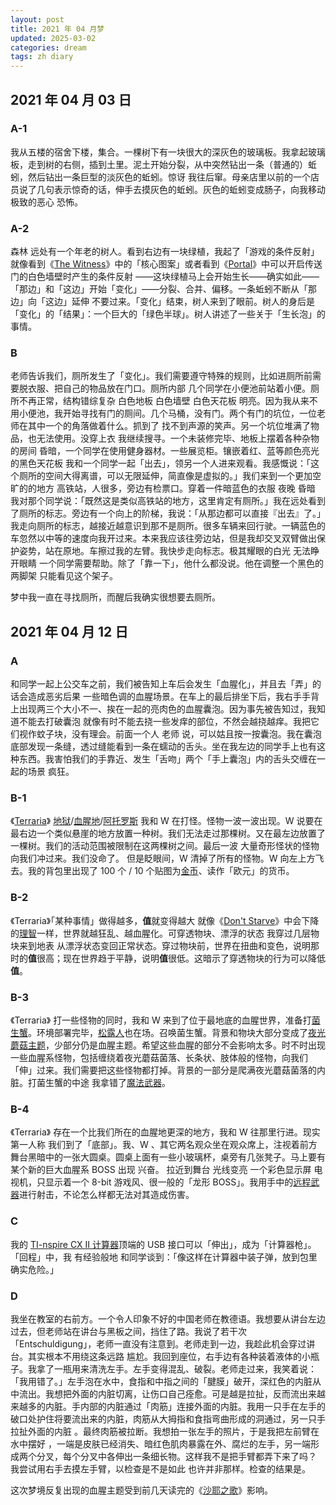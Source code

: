```yaml
---
layout: post
title: 2021 年 04 月梦
updated: 2025-03-02
categories: dream
tags: zh diary
---
```

## 2021 年 04 月 03 日

### A-1

我从五楼的宿舍下楼，集合。一棵树下有一块很大的深灰色的玻璃板。我拿起玻璃板，走到树的右侧，插到土里。泥土开始分裂，从中<dr-inner>突然</dr-inner>钻出一条（普通的）蚯蚓，然后钻出一条巨型的淡灰色的蚯蚓。<dr-t>惊讶</dr-t> 我往后窜。母亲店里以前的一个店员说了几句表示惊奇的话，伸手去摸灰色的蚯蚓。灰色的蚯蚓变成肠子，向我移动 <dr-t>极致的恶心</dr-t> <dr-tt>恐怖</dr-tt>。

### A-2

&#8203;<dr-t><dr-recog>森林</dr-recog></dr-t> 远处有一个年老的<dr-recog>树人</dr-recog>。看到右边有一块<dr-recog>绿植</dr-recog>，我起了「游戏的条件反射」<dr-t><dr-comm>就像看到《<a href="https://zh.wikipedia.org/wiki/%E8%A7%81%E8%AF%81%E8%80%85">The Witness</a>》中的「核心图案」或者看到《<a href="https://en.wikipedia.org/wiki/Portal_(video_game)">Portal</a>》中可以开启传送门的白色墙壁时产生的条件反射</dr-comm></dr-t> ——<dr-inner>这块绿植马上会开始生长</dr-inner>——<dr-inner>确实</dr-inner>如此——「那边」和「这边」开始「变化」——分裂、合并、偏移。一条蚯蚓不断从「那边」向「这边」延伸 <dr-t><dr-inner>不要过来</dr-inner></dr-t>。「变化」结束，树人来到了眼前。树人的身后是「变化」的「结果」：一个巨大的「绿色半球」。树人讲述了一些关于「生长泡」的事情。

### B

老师告诉我们，厕所发生了「变化」。我们需要遵守特殊的规则，比如进厕所前需要脱衣服、把自己的物品放在门口。<dr-t>厕所内部</dr-t> 几个同学在小便池前站着小便。厕所不再正常，结构错综复杂 <dr-t>白色地板</dr-t> <dr-tt>白色墙壁</dr-tt> <dr-t>白色天花板</dr-t> <dr-tt>明亮</dr-tt>。因为我从来不用小便池，我开始寻找有门的厕间。几个马桶，没有门。两个有门的坑位，一位老师在其中一个的角落做着什么。<dr-inner>抓到了 <dr-t>找不到声源的笑声</dr-t>。</dr-inner>另一个坑位堆满了物品，<dr-inner>也</dr-inner>无法使用。<dr-t>没穿上衣</dr-t> 我继续搜寻。一个未装修完毕、地板上摆着各种杂物的房间 <dr-t>昏暗</dr-t>，一个同学在使用健身器材。一些展览柜。<dr-t>镶嵌着红、蓝等颜色亮光的黑色天花板</dr-t> 我和一个同学一起「出去」，领另一个人进来观看。我感慨说：「这个厕所的空间大得离谱，可以无限延伸，简直像是虚拟的。」我们来到一个更加空旷的的地方 <dr-t><dr-recog>高铁站</dr-recog></dr-t>，人很多，旁边有<dr-recog>检票口</dr-recog>。<dr-t>穿着一件暗蓝色的衣服</dr-t> <dr-tt>夜晚</dr-tt> <dr-t>昏暗</dr-t> 我对那个同学说：「既然这是类似高铁站的地方，这里肯定有厕所。」我在远处看到了厕所的标志。旁边有一个向上的阶梯，我说：「从那边都可以直接『出去』了。」我走向厕所的标志，越接近越意识到<dr-inner>那不是厕所</dr-inner>。很多车辆来回行驶。一辆蓝色的车<dr-inner>忽然</dr-inner>以中等的速度向我开过来。<dr-inner>本来</dr-inner>我应该往旁边站，<dr-inner>但是</dr-inner>我<dr-inner>却</dr-inner>交叉双臂做出保护姿势，站在原地。车擦过我的左臂。我快步走向标志。<dr-t>极其耀眼的白光</dr-t> <dr-tt>无法睁开眼睛</dr-tt> 一个同学需要帮助。除了「靠一下」，他什么都没说。他在调整一个黑色的两脚架 <dr-t>只能看见这个架子</dr-t>。

&#8203;<dr-t><dr-comm>梦中我一直在寻找厕所，而醒后我确实很想要去厕所。</dr-comm></dr-t>

## 2021 年 04 月 12 日

### A

和同学一起上公交车之前，我们被告知上车后会发生「血腥化」，并且去「弄」的话会造成恶劣后果 <dr-t><dr-inner>一些暗色调的血腥场景</dr-inner></dr-t>。在车上的最后排坐下后，我右手手背上出现两三个大小不一、挨在一起的亮肉色的血腥囊泡。因为事先被告知过，我知道不能去打破囊泡 <dr-t><dr-comm>就像有时不能去挠一些发痒的部位，不然会越挠越痒</dr-comm></dr-t>。我把它们视作蚊子块，没有理会。前面一个人 <dr-t><dr-recog>老师</dr-recog></dr-t> 说，可以姑且按一按囊泡。我在囊泡底部发现一条缝，透过缝能看到一条在蠕动的舌头。坐在我左边的同学手上也有这种东西。我害怕我们的手靠近、发生「舌吻」<dr-t><dr-inner>两个「手上囊泡」内的舌头交缠在一起的场景 <dr-tt>疯狂</dr-tt></dr-inner></dr-t>。

### B-1

&#8203;<dr-t><dr-persp>《<a href="https://zh.wikipedia.org/wiki/%E6%B3%B0%E6%8B%89%E7%91%9E%E4%BA%9A">Terraria</a>》</dr-persp></dr-t> <dr-tt><a href="https://terraria.wiki.gg/zh/wiki/%E5%9C%B0%E7%8B%B1">地狱</a>/<a href="https://terraria.wiki.gg/zh/wiki/%E7%8C%A9%E7%BA%A2%E4%B9%8B%E5%9C%B0">血腥地</a>/<a href="https://frackinuniverse.miraheze.org/wiki/Atropus">阿托罗斯</a></dr-tt> 我和 W 在打怪。怪物一波一波出现。W 说要在最右边一个类似悬崖的地方放置一种树。我们无法走过那棵树。又在最左边放置了一棵树。我们的活动范围被限制在这两棵树之间。<dr-t>最后一波</dr-t> 大量奇形怪状的怪物向我们冲过来。<dr-inner>我们没命了。</dr-inner> <dr-inner>但是</dr-inner>眨眼间，W 清掉了所有的怪物。W 向左上方飞去。我的背包里出现了 100 个 / 10 个贴图为[金币](https://terraria.wiki.gg/zh/wiki/%E9%92%B1%E5%B8%81)、读作「欧元」的货币。

### B-2

&#8203;<dr-t><dr-persp>《Terraria》</dr-persp></dr-t>「某种事情」做得越多，**值**就变得越大 <dr-t><dr-comm>就像《<a href="https://zh.wikipedia.org/wiki/%E9%A5%A5%E8%8D%92_(%E6%B8%B8%E6%88%8F)">Don't Starve</a>》中会下降的<a href="https://dontstarve.fandom.com/zh/wiki/%E7%90%86%E6%99%BA">理智</a>一样</dr-comm></dr-t>，世界就越狂乱、越血腥化。<dr-t>可穿透物块、漂浮的状态</dr-t> 我穿过几层物块来到地表 <dr-t>从漂浮状态变回正常状态</dr-t>。<dr-inner>穿过物块前，世界在扭曲和变色，说明那时的<strong>值</strong>很高；现在世界趋于平静，说明<strong>值</strong>很低。这暗示了穿透物块的行为可以降低<strong>值</strong>。</dr-inner>

### B-3

&#8203;<dr-t><dr-persp>《Terraria》</dr-persp></dr-t> 打一些怪物的同时，我和 W 来到了位于最地底的血腥世界，准备打[菌生蟹](https://terraria-calamity-mod.fandom.com/zh/wiki/%E8%8F%8C%E7%94%9F%E8%9F%B9?variant=zh)。环境部署完毕，[松露人](https://terraria.wiki.gg/zh/wiki/%E6%9D%BE%E9%9C%B2%E4%BA%BA?variant=zh-hant)<dr-inner>也</dr-inner>在场。召唤菌生蟹。背景和物块大部分变成了[夜光蘑菇主题](https://terraria.wiki.gg/zh/wiki/%E5%8F%91%E5%85%89%E8%98%91%E8%8F%87%E7%94%9F%E7%89%A9%E7%BE%A4%E8%90%BD)，少部分<dr-inner>仍</dr-inner>是血腥主题。<dr-inner>希望这些血腥的部分不会影响太多。</dr-inner>时不时出现一些血腥系怪物，包括缠绕着夜光蘑菇菌落、长条状、肢体般的怪物，向我们「伸」过来。我们需要把这些怪物都打掉。背景的一部分是爬满夜光蘑菇菌落的内脏。<dr-t>打菌生蟹的中途</dr-t> <dr-inner>我拿错了<a href="https://terraria.wiki.gg/zh/wiki/%E9%AD%94%E6%B3%95%E6%AD%A6%E5%99%A8">魔法武器</a>。</dr-inner>

### B-4

&#8203;<dr-t><dr-persp>《Terraria》</dr-persp></dr-t> 存在一个比我们所在的血腥地更深的地方，我和 W 往那里行进。<dr-t><dr-persp>现实</dr-persp> </dr-t><dr-tt><dr-persp>第一人称</dr-persp></dr-tt> 我们到了「底部」。我、W 、其它两名<dr-recog>观众</dr-recog>坐在<dr-t>观众席</dr-t>上，注视着前方舞台黑暗中的一张大圆桌。圆桌上面有一些小玻璃杯，桌旁有几张凳子。<dr-inner>马上要有某个新的巨大血腥系 BOSS 出现 <dr-t>兴奋</dr-t>。</dr-inner> <dr-t><dr-persp>拉近到舞台</dr-persp></dr-t> <dr-tt>光线变亮</dr-tt> 一个彩色显示屏 <dr-t><dr-recog>电视机</dr-recog></dr-t>，<dr-inner>只</dr-inner>显示着一个 8-bit 游戏风、<dr-inner>很一般</dr-inner>的「龙形 BOSS」。我用手中的[远程武器](https://terraria.wiki.gg/zh/wiki/%E8%BF%9C%E7%A8%8B%E6%AD%A6%E5%99%A8)进行射击，不论怎么样都无法对其造成伤害。

### C

我的 [TI-nspire CX II 计算器](https://en.wikipedia.org/wiki/TI-Nspire_series)顶端的 USB 接口可以「伸出」，成为「计算器枪」。「回程」中，我 <dr-t>有经验般地</dr-t> 和同学谈到：「像这样在计算器中装子弹，放到包里确实危险。」

### D

我坐在教室的右前方。一个令人印象不好的中国老师在教德语。我想要从讲台左边过去，<dr-inner>但</dr-inner>老师站在讲台与黑板之间，挡住了路。我说了若干次「Entschuldigung」，老师<dr-inner>一直</dr-inner>没有注意到。老师走到一边，我趁此机会穿过讲台。<dr-inner>其实根本不用绕这条远路 <dr-t>尴尬</dr-t>。</dr-inner>我回到座位，右手边有各种装着液体的小瓶子。我拿了一瓶用来清洗左手。左手变得混乱、破裂。老师走过来，我笑着说：「我用错了。」左手泡在水中，食指和中指之间的「腱膜」破开，深红色的内脏从中流出。我想把外面的内脏切离，让伤口自己痊愈。<dr-inner>可是</dr-inner>越是拉扯，<dr-inner>反而</dr-inner>流出来越来越多的内脏。手内部的内脏通过「肉筋」连接外面的内脏。我用一只手在左手的破口处护住将要流出来的内脏，肉筋从大拇指和食指弯曲形成的洞通过，另一只手拉扯外面的内脏 <dr-t><dr-contra /></dr-t>。<dr-inner>最终</dr-inner>肉筋被拉断。我想拍一张左手的照片，于是我把左前臂在水中摆好 <dr-t><dr-contra /></dr-t>，一端是皮肤已经消失、暗红色肌肉暴露在外、腐烂的左手，另一端形成两个分叉，每个分叉中各伸出一条细长物。<dr-inner>这样我不是把手臂都弄下来了吗？</dr-inner> 我尝试用右手去摸左手臂，以检查是不是如此 <dr-t><dr-inner>也许并非那样</dr-inner></dr-t>。检查的结果是<dr-fog />。

&#8203;<dr-t><dr-comm>这次梦境反复出现的血腥主题受到前几天读完的《<a href="https://zh.wikipedia.org/zh-hant/%E6%B2%99%E8%80%B6%E4%B9%8B%E6%AD%8C">沙耶之歌</a>》影响。</dr-comm></dr-t>
